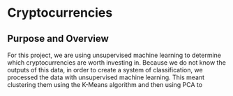 # Cryptocurrencies

## Purpose and Overview

For this project, we are using unsupervised machine learning to determine which cryptocurrencies are worth investing in. Because we do not know the outputs of this data, in order to create a system of classification, we processed the data with unsupervised machine learning. This meant clustering them using the K-Means algorithm and then using PCA to
